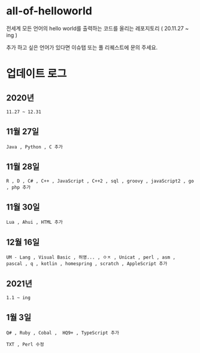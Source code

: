 # all-of-helloworld
전세계 모든 언어의 hello world를 출력하는 코드를 올리는 레포지토리 ( 20.11.27 ~ ing )

추가 하고 싶은 언어가 있다면 이슈탭 또는 풀 리퀘스트에 문의 주세요.

# 업데이트 로그

## 2020년
```
11.27 ~ 12.31
```

## 11월 27일
```
Java , Python , C 추가
```

## 11월 28일
```
R , D , C# , C++ , JavaScript , C++2 , sql , groovy , javaScript2 , go , php 추가
```

## 11월 30일
```
Lua , Ahui , HTML 추가
```

## 12월 16일
```
UM - Lang , Visual Basic , 허영... , ㅇㅈ , Unicat , perl , asm ,  pascal , q , kotlin , homespring , scratch , AppleScript 추가
```

## 2021년
```
1.1 ~ ing
```

## 1월 3일
```
Q# , Ruby , Cobal ,  HQ9+ , TypeScript 추가

TXT , Perl 수정
```


